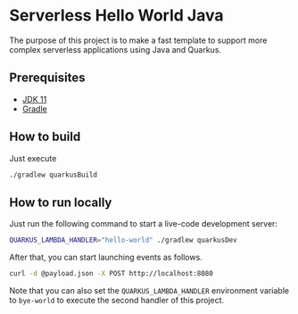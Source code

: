 # Serverless Hello World Java

The purpose of this project is to make a fast template to support more complex serverless applications using Java and Quarkus.

## Prerequisites

- [JDK 11](https://openjdk.org/projects/jdk/11)
- [Gradle](https://docs.gradle.org/current/userguide/userguide.html)

## How to build

Just execute

``` bash
./gradlew quarkusBuild
```

## How to run locally

Just run the following command to start a live-code development server:

``` bash
QUARKUS_LAMBDA_HANDLER="hello-world" ./gradlew quarkusDev
```

After that, you can start launching events as follows.
``` bash
curl -d @payload.json -X POST http://localhost:8080
```

Note that you can also set the `QUARKUS_LAMBDA_HANDLER` environment variable to `bye-world` to execute the second handler of this project.
